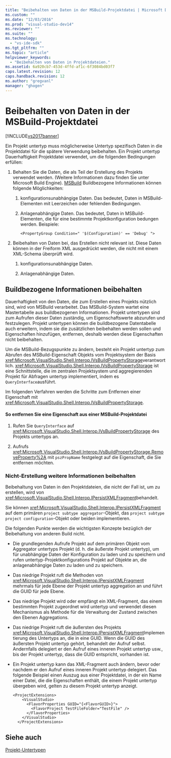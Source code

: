```yaml
---
title: "Beibehalten von Daten in der MSBuild-Projektdatei | Microsoft Docs"
ms.custom: ""
ms.date: "12/03/2016"
ms.prod: "visual-studio-dev14"
ms.reviewer: ""
ms.suite: ""
ms.technology: 
  - "vs-ide-sdk"
ms.tgt_pltfrm: ""
ms.topic: "article"
helpviewer_keywords: 
  - "Beibehalten von Daten in Projektdateien."
ms.assetid: 6a920cb7-453d-4ffd-af1c-6f3084bd03f7
caps.latest.revision: 12
caps.handback.revision: 12
ms.author: "gregvanl"
manager: "ghogen"
---
```

# Beibehalten von Daten in der MSBuild-Projektdatei
[!INCLUDE[vs2017banner](../../code-quality/includes/vs2017banner.md)]

Ein Projekt untertyp muss möglicherweise Untertyp spezifisch Daten in die Projektdatei für die spätere Verwendung beibehalten.  Ein Projekt untertyp Dauerhaftigkeit Projektdatei verwendet, um die folgenden Bedingungen erfüllen:  
  
1.  Behalten Sie die Daten, die als Teil der Erstellung des Projekts verwendet werden.  \(Weitere Informationen dazu finden Sie unter Microsoft Build Engine\). [MSBuild](http://msdn.microsoft.com/de-de/7c49aba1-ee6c-47d8-9de1-6f29a906e20b) Buildbezogene Informationen können folgende Möglichkeiten:  
  
    1.  konfigurationsunabhängige Daten.  Das bedeutet, Daten in MSBuild\-Elementen mit Leerzeichen oder fehlenden Bedingungen.  
  
    2.  Anlagenabhängige Daten.  Das bedeutet, Daten in MSBuild\-Elementen, die für eine bestimmte Projektkonfiguration bedungen werden.  Beispiele:  
  
        ```  
        <PropertyGroup Condition=" '$(Configuration)' == 'Debug' ">  
        ```  
  
2.  Beibehalten von Daten bei, das Erstellen nicht relevant ist.  Diese Daten können in der Freiform XML ausgedrückt werden, die nicht mit einem XML\-Schema überprüft wird.  
  
    1.  konfigurationsunabhängige Daten.  
  
    2.  Anlagenabhängige Daten.  
  
## Buildbezogene Informationen beibehalten  
 Dauerhaftigkeit von den Daten, die zum Erstellen eines Projekts nützlich sind, wird von MSBuild verarbeitet.  Das MSBuild\-System wartet eine Mastertabelle aus buildbezogenen Informationen.  Projekt untertypen sind zum Aufrufen dieser Daten zuständig, um Eigenschaftswerte abzurufen und festzulegen.  Projekt untertypen können die buildbezogene Datentabelle auch erweitern, indem sie die zusätzlichen beibehalten werden sollen und Eigenschaften hinzufügen, entfernen, deshalb werden diese Eigenschaften nicht beibehalten.  
  
 Um die MSBuild\-Bezugspunkte zu ändern, besteht ein Projekt untertyp zum Abrufen des MSBuild\-Eigenschaft Objekts vom Projektsystem der Basis <xref:Microsoft.VisualStudio.Shell.Interop.IVsBuildPropertyStorage>verantwortlich.  <xref:Microsoft.VisualStudio.Shell.Interop.IVsBuildPropertyStorage> ist eine Schnittstelle, die im zentralen Projektsystem und aggregierenden Projekt für Abfragen untertyp implementiert, indem es `QueryInterface`ausführt.  
  
 Im folgenden Verfahren werden die Schritte zum Entfernen einer Eigenschaft mit <xref:Microsoft.VisualStudio.Shell.Interop.IVsBuildPropertyStorage>.  
  
#### So entfernen Sie eine Eigenschaft aus einer MSBuild\-Projektdatei  
  
1.  Rufen Sie `QueryInterface` auf <xref:Microsoft.VisualStudio.Shell.Interop.IVsBuildPropertyStorage> des Projekts untertyps an.  
  
2.  Aufrufs <xref:Microsoft.VisualStudio.Shell.Interop.IVsBuildPropertyStorage.RemoveProperty%2A> mit `pszPropName` festgelegt auf die Eigenschaft, die Sie entfernen möchten.  
  
### Nicht\-Erstellung weitere Informationen beibehalten  
 Beibehaltung von Daten in den Projektdateien, die nicht der Fall ist, um zu erstellen, wird von <xref:Microsoft.VisualStudio.Shell.Interop.IPersistXMLFragment>behandelt.  
  
 Sie können <xref:Microsoft.VisualStudio.Shell.Interop.IPersistXMLFragment> auf dem primären `project subtype aggregator`\-Objekt, das `project subtype project configuration`\-Objekt oder beiden implementieren.  
  
 Die folgenden Punkte werden die wichtigsten Konzepte bezüglich der Beibehaltung von anderen Build nicht.  
  
-   Die grundlegenden Aufrufe Projekt auf dem primären Objekt vom Aggregator untertyps Projekt \(d. h. die äußerste Projekt untertyp\), um für unabhängige Daten der Konfiguration zu laden und zu speichern und rufen untertyp\-Projektkonfigurations Projekt auf Objekte an, die anlagenabhängige Daten zu laden und zu speichern.  
  
-   Das niedrige Projekt ruft die Methoden von <xref:Microsoft.VisualStudio.Shell.Interop.IPersistXMLFragment> mehrmals für jede Ebene der Projekt untertyp aggregation an und führt die GUID für jede Ebene.  
  
-   Das niedrige Projekt wird oder empfängt ein XML\-Fragment, das einem bestimmten Projekt zugeordnet wird untertyp und verwendet diesen Mechanismus als Methode für die Verwaltung der Zustand zwischen den Ebenen Aggregations.  
  
-   Das niedrige Projekt ruft die äußersten des Projekts <xref:Microsoft.VisualStudio.Shell.Interop.IPersistXMLFragment>Implementierung des Untertyps an, die in eine GUID.  Wenn die GUID des äußersten Projekt untertyp gehört, behandelt der Aufruf selbst. Andernfalls delegiert er den Aufruf eines inneren Projekt untertyp usw., bis der Projekt untertyp, dass die GUID entspricht, vorhanden ist.  
  
-   Ein Projekt untertyp kann das XML\-Fragment auch ändern, bevor oder nachdem er den Aufruf eines inneren Projekt untertyp delegiert.  Das folgende Beispiel einen Auszug aus einer Projektdatei, in der ein Name einer Datei, die die Eigenschaften enthält, die einem Projekt untertyp übergeben wird, gelten zu diesem Projekt untertyp anzeigt.  
  
    ```  
    <ProjectExtensions>  
        <VisualStudio>  
          <FlavorProperties GUID="{<FlavorGUID>}">  
            <FlavorProject TestFileFolder="TestFile" />  
          </FlavorProperties>  
        </VisualStudio>  
      </ProjectExtensions>  
    ```  
  
## Siehe auch  
 [Projekt\-Untertypen](../../extensibility/internals/project-subtypes.md)